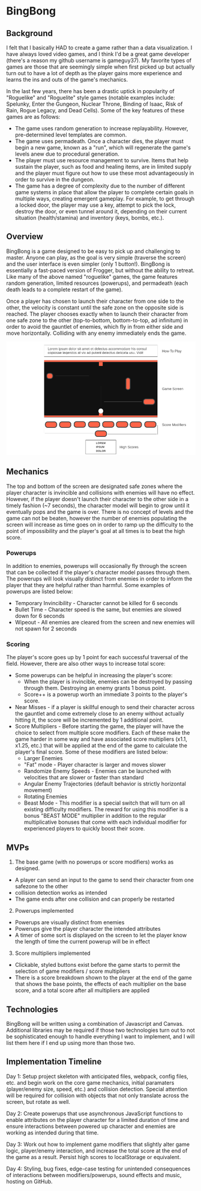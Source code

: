 # BingBong

## Background

I felt that I basically HAD to create a game rather than a data visualization. I have always loved video games, and I think I'd be a great game developer (there's a reason my github username is gameguy37). My favorite types of games are those that are seemingly simple when first picked up but actually turn out to have a lot of depth as the player gains more experience and learns the ins and outs of the game's mechanics.

In the last few years, there has been a drastic uptick in popularity of "Roguelike" and "Roguelite" style games (notable examples include: Spelunky, Enter the Gungeon, Nuclear Throne, Binding of Isaac, Risk of Rain, Rogue Legacy, and Dead Cells). Some of the key features of these games are as follows:

* The game uses random generation to increase replayability. However, pre-determined level templates are common.
* The game uses permadeath. Once a character dies, the player must begin a new game, known as a "run", which will regenerate the game's levels anew due to procedural generation.
* The player must use resource management to survive. Items that help sustain the player, such as food and healing items, are in limited supply and the player must figure out how to use these most advantageously in order to survive in the dungeon.
* The game has a degree of complexity due to the number of different game systems in place that allow the player to complete certain goals in multiple ways, creating emergent gameplay. For example, to get through a locked door, the player may use a key, attempt to pick the lock, destroy the door, or even tunnel around it, depending on their current situation (health/stamina) and inventory (keys, bombs, etc.).

## Overview

BingBong is a game designed to be easy to pick up and challenging to master. Anyone can play, as the goal is very simple (traverse the screen) and the user interface is even simpler (only 1 button!). BingBong is essentially a fast-paced version of Frogger, but without the ability to retreat. Like many of the above named "roguelike" games, the game features random generation, limited resources (powerups), and permadeath (each death leads to a complete restart of the game).

Once a player has chosen to launch their character from one side to the other, the velocity is constant until the safe zone on the opposite side is reached. The player chooses exactly when to launch their character from one safe zone to the other (top-to-bottom, bottom-to-top, ad infinitum) in order to avoid the gauntlet of enemies, which fly in from either side and move horizontally. Colliding with any enemy immediately ends the game. 

<img src="assets/images/wireframe.png" alt="wireframe"/>

## Mechanics

The top and bottom of the screen are designated safe zones where the player character is invincible and collisions with enemies will have no effect. However, if the player doesn't launch their character to the other side in a timely fashion (~7 seconds), the character model will begin to grow until it eventually pops and the game is over. There is no concept of levels and the game can not be beaten, however the number of enemies populating the screen will increase as time goes on in order to ramp up the difficulty to the point of impossibility and the player's goal at all times is to beat the high score.

### Powerups

In addition to enemies, powerups will occasionally fly through the screen that can be collected if the player's character model passes through them. The powerups will look visually distinct from enemies in order to inform the player that they are helpful rather than harmful. Some examples of powerups are listed below:

* Temporary Invincibility - Character cannot be killed for 6 seconds
* Bullet Time - Character speed is the same, but enemies are slowed down for 6 seconds
* Wipeout - All enemies are cleared from the screen and new enemies will not spawn for 2 seconds

### Scoring

The player's score goes up by 1 point for each successful traversal of the field. However, there are also other ways to increase total score:
* Some powerups can be helpful in increasing the player's score:
  * When the player is invincible, enemies can be destroyed by passing through them. Destroying an enemy grants 1 bonus point.
  * Score++ is a powerup worth an immediate 3 points to the player's score.
* Near Misses - if a player is skillful enough to send their character across the gauntlet and come extremely close to an enemy without actually hitting it, the score will be incremented by 1 additional point.
* Score Multipliers - Before starting the game, the player will have the choice to select from multiple score modifiers. Each of these make the game harder in some way and have associated score multipliers (x1.1, x1.25, etc.) that will be applied at the end of the game to calculate the player's final score. Some of these modifiers are listed below:
  * Larger Enemies
  * "Fat" mode - Player character is larger and moves slower
  * Randomize Enemy Speeds - Enemies can be launched with velocities that are slower or faster than standard
  * Angular Enemy Trajectories (default behavior is strictly horizontal movement)
  * Rotating Enemies
  * Beast Mode - This modifier is a special switch that will turn on all existing difficulty modifiers. The reward for using this modifier is a bonus "BEAST MODE" multiplier in addition to the regular multiplicative bonuses that come with each individual modifier for experienced players to quickly boost their score.

## MVPs

1. The base game (with no powerups or score modifiers) works as designed. 
  * A player can send an input to the game to send their character from one safezone to the other
  * collision detection works as intended
  * The game ends after one collision and can properly be restarted
2. Powerups implemented
  * Powerups are visually distinct from enemies
  * Powerups give the player character the intended attributes
  * A timer of some sort is displayed on the screen to let the player know the length of time the current powerup will be in effect
3. Score multipliers implemented
  * Clickable, styled buttons exist before the game starts to permit the selection of game modifiers / score multipliers
  * There is a score breakdown shown to the player at the end of the game that shows the base points, the effects of each multiplier on the base score, and a total score after all multipliers are applied

## Technologies

BingBong will be written using a combination of Javascript and Canvas. Additional libraries may be required if those two technologies turn out to not be sophisticated enough to handle everything I want to implement, and I will list them here if I end up using more than those two.

## Implementation Timeline

Day 1: Setup project skeleton with anticipated files, webpack, config files, etc. and begin work on the core game mechanics, initial paramaters (player/enemy size, speed, etc.) and collision detection. Special attention will be required for collision with objects that not only translate across the screen, but rotate as well.

Day 2: Create powerups that use asynchronous JavaScript functions to enable attributes on the player character for a limited duration of time and ensure interactions between powered up character and enemies are working as intended during that time.

Day 3: Work out how to implement game modifiers that slightly alter game logic, player/enemy interaction, and increase the total score at the end of the game as a result. Persist high scores to localStorage or equivalent.

Day 4: Styling, bug fixes, edge-case testing for unintended consequences of interactions between modifiers/powerups, sound effects and music, hosting on GitHub.